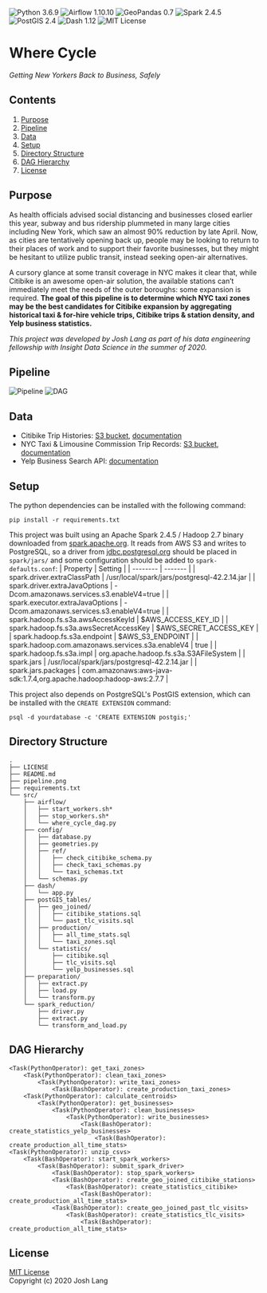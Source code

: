 ![Python 3.6.9](https://img.shields.io/badge/Python-3.6.9-light)
![Airflow 1.10.10](https://img.shields.io/badge/Airflow-1.10.10-red)
![GeoPandas 0.7](https://img.shields.io/badge/GeoPandas-0.7-purple)
![Spark 2.4.5](https://img.shields.io/badge/Spark-2.4.5-orange)
![PostGIS 2.4](https://img.shields.io/badge/PostGIS-2.4-darkblue)
![Dash 1.12](https://img.shields.io/badge/Dash-1.12-blue)
![MIT License](https://img.shields.io/badge/license-MIT-lightgrey)
# Where Cycle

*Getting New Yorkers Back to Business, Safely*

<!-- 1. [Summary](README.md#summary) -->
## Contents
1. [Purpose](README.md#purpose)
1. [Pipeline](README.md#pipeline)
1. [Data](README.md#data)
    <!-- - [Preparation](README.md#preparation)
    - [Spark Reduction](README.md#spark-reduction)
    - [postGIS Tables](README.md#postgis-tables) -->
1. [Setup](README.md#setup)
1. [Directory Structure](README.md#directory-structure)
1. [DAG Hierarchy](README.md#dag-hierarchy)
1. [License](README.md#license)

## Purpose
As health officials advised social distancing and businesses closed earlier this year, subway and bus ridership plummeted in many large cities including New York, which saw an almost 90% reduction by late April. Now, as cities are tentatively opening back up, people may be looking to return to their places of work and to support their favorite businesses, but they might be hesitant to utilize public transit, instead seeking open-air alternatives.

A cursory glance at some transit coverage in NYC makes it clear that, while Citibike is an awesome open-air solution, the available stations can’t immediately meet the needs of the outer boroughs: some expansion is required. **The goal of this pipeline is to determine which NYC taxi zones may be the best candidates for Citibike expansion by aggregating historical taxi & for-hire vehicle trips, Citibike trips & station density, and Yelp business statistics.**

*This project was developed by Josh Lang as part of his data engineering fellowship with Insight Data Science in the summer of 2020.*

## Pipeline
![Pipeline](https://github.com/josh-lang/where-cycle/blob/master/pipeline.png)
![DAG](https://github.com/josh-lang/where-cycle/blob/master/dag.png)

<!-- ## Summary  -->
## Data
 - Citibike Trip Histories: [S3 bucket](https://s3.console.aws.amazon.com/s3/buckets/tripdata), [documentation](https://www.citibikenyc.com/system-data)
 - NYC Taxi & Limousine Commission Trip Records: [S3 bucket](https://s3.console.aws.amazon.com/s3/buckets/nyc-tlc), [documentation](https://www1.nyc.gov/site/tlc/about/tlc-trip-record-data.page)
 - Yelp Business Search API: [documentation](https://www.yelp.com/developers/documentation/v3/business_search)
<!-- ### Preparation
 - Spark can't ingest zip files natively since Hadoop, which provides the underlying filesystem interface, does not support that compression codec, so Citibike's zipped files need to be 
### Spark Reduction
TODO
### PostGIS Tables
TODO -->

## Setup
The python dependencies can be installed with the following command:
```
pip install -r requirements.txt
```

This project was built using an Apache Spark 2.4.5 / Hadoop 2.7 binary downloaded from [spark.apache.org](https://spark.apache.org/downloads.html). It reads from AWS S3 and writes to PostgreSQL, so a driver from [jdbc.postgresql.org](https://jdbc.postgresql.org) should be placed in `spark/jars/` and some configuration should be added to `spark-defaults.conf`:
| Property | Setting |
| -------- | ------- |
| spark.driver.extraClassPath | /usr/local/spark/jars/postgresql-42.2.14.jar |
| spark.driver.extraJavaOptions | -Dcom.amazonaws.services.s3.enableV4=true |
| spark.executor.extraJavaOptions | -Dcom.amazonaws.services.s3.enableV4=true |
| spark.hadoop.fs.s3a.awsAccessKeyId | $AWS_ACCESS_KEY_ID |
| spark.hadoop.fs.s3a.awsSecretAccessKey | $AWS_SECRET_ACCESS_KEY |
| spark.hadoop.fs.s3a.endpoint | $AWS_S3_ENDPOINT |
| spark.hadoop.com.amazonaws.services.s3a.enableV4 | true |
| spark.hadoop.fs.s3a.impl | org.apache.hadoop.fs.s3a.S3AFileSystem |
| spark.jars | /usr/local/spark/jars/postgresql-42.2.14.jar |
| spark.jars.packages | com.amazonaws:aws-java-sdk:1.7.4,org.apache.hadoop:hadoop-aws:2.7.7 |

This project also depends on PostgreSQL's PostGIS extension, which can be installed with the `CREATE EXTENSION` command:
```
psql -d yourdatabase -c 'CREATE EXTENSION postgis;'
```

## Directory Structure
```
.
├── LICENSE
├── README.md
├── pipeline.png
├── requirements.txt
└── src/
    ├── airflow/
    │   ├── start_workers.sh*
    │   ├── stop_workers.sh*
    │   └── where_cycle_dag.py
    ├── config/
    │   ├── database.py
    │   ├── geometries.py
    │   ├── ref/
    │   │   ├── check_citibike_schema.py
    │   │   ├── check_taxi_schemas.py
    │   │   └── taxi_schemas.txt
    │   └── schemas.py
    ├── dash/
    │   └── app.py
    ├── postGIS_tables/
    │   ├── geo_joined/
    │   │   ├── citibike_stations.sql
    │   │   └── past_tlc_visits.sql
    │   ├── production/
    │   │   ├── all_time_stats.sql
    │   │   └── taxi_zones.sql
    │   └── statistics/
    │       ├── citibike.sql
    │       ├── tlc_visits.sql
    │       └── yelp_businesses.sql
    ├── preparation/
    │   ├── extract.py
    │   ├── load.py
    │   └── transform.py
    └── spark_reduction/
        ├── driver.py
        ├── extract.py
        └── transform_and_load.py
```

## DAG Hierarchy
```
<Task(PythonOperator): get_taxi_zones>
    <Task(PythonOperator): clean_taxi_zones>
        <Task(PythonOperator): write_taxi_zones>
            <Task(BashOperator): create_production_taxi_zones>
    <Task(PythonOperator): calculate_centroids>
        <Task(PythonOperator): get_businesses>
            <Task(PythonOperator): clean_businesses>
                <Task(PythonOperator): write_businesses>
                    <Task(BashOperator): create_statistics_yelp_businesses>
                        <Task(BashOperator): create_production_all_time_stats>
<Task(PythonOperator): unzip_csvs>
    <Task(BashOperator): start_spark_workers>
        <Task(BashOperator): submit_spark_driver>
            <Task(BashOperator): stop_spark_workers>
            <Task(BashOperator): create_geo_joined_citibike_stations>
                <Task(BashOperator): create_statistics_citibike>
                    <Task(BashOperator): create_production_all_time_stats>
            <Task(BashOperator): create_geo_joined_past_tlc_visits>
                <Task(BashOperator): create_statistics_tlc_visits>
                    <Task(BashOperator): create_production_all_time_stats>
```

## License
[MIT License](LICENSE)<br />
Copyright (c) 2020 Josh Lang
